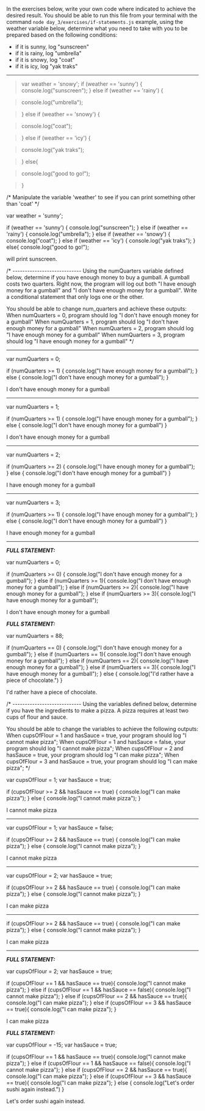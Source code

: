 In the exercises below, write your own code where indicated
to achieve the desired result. You should be able to run this
file from your terminal with the command `node day_3/exercises/if-statements.js`
example, using the weather variable below, determine what you need to take
with you to be prepared based on the following conditions:

 * if it is sunny, log "sunscreen"
 * if it is rainy, log "umbrella"
 * if it is snowy, log "coat"
 * if it is icy, log "yak traks"
 ____
 
> var weather = 'snowy';
> if (weather == 'sunny') {
>  console.log("sunscreen");
> } else if (weather == 'rainy') {
  
>  console.log("umbrella");
  
> } else if (weather == 'snowy') {
  
>  console.log("coat");
  
> } else if (weather == 'icy') {
  
>  console.log("yak traks");
  
> } else{
  
> console.log("good to go!");
  
> }

/*
Manipulate the variable 'weather' to see if you can print something other
than 'coat'
*/

var weather = 'sunny';

if (weather == 'sunny') {
  console.log("sunscreen");
} else if (weather == 'rainy') {
  console.log("umbrella");
} else if (weather == 'snowy') {
  console.log("coat");
} else if (weather == 'icy') {
  console.log("yak traks");
} else{
  console.log("good to go!");

will print sunscreen.

/* ----------------------------
Using the numQuarters variable defined below, determine
if you have enough money to buy a gumball. A gumball costs
two quarters. Right now, the program will log
out both "I have enough money for a gumball" and
"I don't have enough money for a gumball". Write
a conditional statement that only logs one or the
other.

You should be able to change num_quarters and achieve these outputs:
When numQuarters = 0, program should log "I don't have enough money for a gumball"
When numQuarters = 1, program should log "I don't have enough money for a gumball"
When numQuarters = 2, program should log "I have enough money for a gumball"
When numQuarters = 3, program should log "I have enough money for a gumball"
*/
____

var numQuarters = 0;

if (numQuarters >= 1) {
  console.log("I have enough money for a gumball");
} else {
console.log("I don't have enough money for a gumball");
}

I don't have enough money for a gumball

____

var numQuarters = 1;

if (numQuarters >= 1) {
  console.log("I have enough money for a gumball");
} else {
console.log("I don't have enough money for a gumball")
}

I don't have enough money for a gumball

____

var numQuarters = 2;

if (numQuarters >= 2) {
  console.log("I have enough money for a gumball");
} else {
  console.log("I don't have enough money for a gumball")
}

I have enough money for a gumball

____

var numQuarters = 3;

if (numQuarters >= 1) {
  console.log("I have enough money for a gumball");
} else {
  console.log("I don't have enough money for a gumball")
}

I have enough money for a gumball

____

***FULL STATEMENT:***

var numQuarters = 0;

if (numQuarters >= 0) {
  console.log("I don't have enough money for a gumball");
} else if (numQuarters >= 1){
console.log("I don't have enough money for a gumball");
} else if (numQuarters >= 2){
console.log("I have enough money for a gumball");
} else if (numQuarters >= 3){
console.log("I have enough money for a gumball");

I don't have enough money for a gumball

***FULL STATEMENT:***

var numQuarters = 88;

if (numQuarters == 0) {
  console.log("I don't have enough money for a gumball");
} else if (numQuarters == 1){
console.log("I don't have enough money for a gumball");
} else if (numQuarters == 2){
console.log("I have enough money for a gumball");
} else if (numQuarters == 3){
console.log("I have enough money for a gumball");
} else {
  console.log("I'd rather have a piece of chocolate.")
}

I'd rather have a piece of chocolate.

/* ----------------------------
Using the variables defined below, determine if you have the
ingredients to make a pizza. A pizza requires at least two cups
of flour and sauce.

You should be able to change the variables to achieve the following outputs:
When cupsOfFlour = 1 and hasSauce = true, your program should log "I cannot make pizza";
When cupsOfFlour = 1 and hasSauce = false, your program should log "I cannot make pizza";
When cupsOfFlour = 2 and hasSauce = true, your program should log "I can make pizza";
When cupsOfFlour = 3 and hasSauce = true, your program should log "I can make pizza";
*/

var cupsOfFlour = 1;
var hasSauce = true;

if (cupsOfFlour >= 2 && hasSauce == true) {
  console.log("I can make pizza");
} else {
console.log("I cannot make pizza");
}

I cannot make pizza

____

var cupsOfFlour = 1;
var hasSauce = false;

if (cupsOfFlour >= 2 && hasSauce == true) {
  console.log("I can make pizza");
} else {
console.log("I cannot make pizza");
}

I cannot make pizza

____

var cupsOfFlour = 2;
var hasSauce = true;

if (cupsOfFlour >= 2 && hasSauce == true) {
  console.log("I can make pizza");
} else {
console.log("I cannot make pizza");
}

I can make pizza

____

if (cupsOfFlour >= 2 && hasSauce == true) {
  console.log("I can make pizza");
} else {
console.log("I cannot make pizza");
}

I can make pizza

____

***FULL STATEMENT:***

var cupsOfFlour = 2;
var hasSauce = true;

if (cupsOfFlour == 1 && hasSauce == true){
  console.log("I cannot make pizza");
} else if (cupsOfFlour == 1 && hasSauce == false){
  console.log("I cannot make pizza");
} else if (cupsOfFlour == 2 && hasSauce == true){
  console.log("I can make pizza");
} else if (cupsOfFlour == 3 && hasSauce == true){
  console.log("I can make pizza");
}

I can make pizza

***FULL STATEMENT:***

var cupsOfFlour = -15;
var hasSauce = true;

if (cupsOfFlour == 1 && hasSauce == true){
  console.log("I cannot make pizza");
} else if (cupsOfFlour == 1 && hasSauce == false){
  console.log("I cannot make pizza");
} else if (cupsOfFlour == 2 && hasSauce == true){
  console.log("I can make pizza");
} else if (cupsOfFlour == 3 && hasSauce == true){
  console.log("I can make pizza");
} else {
  console.log("Let's order sushi again instead.")
}

Let's order sushi again instead.
